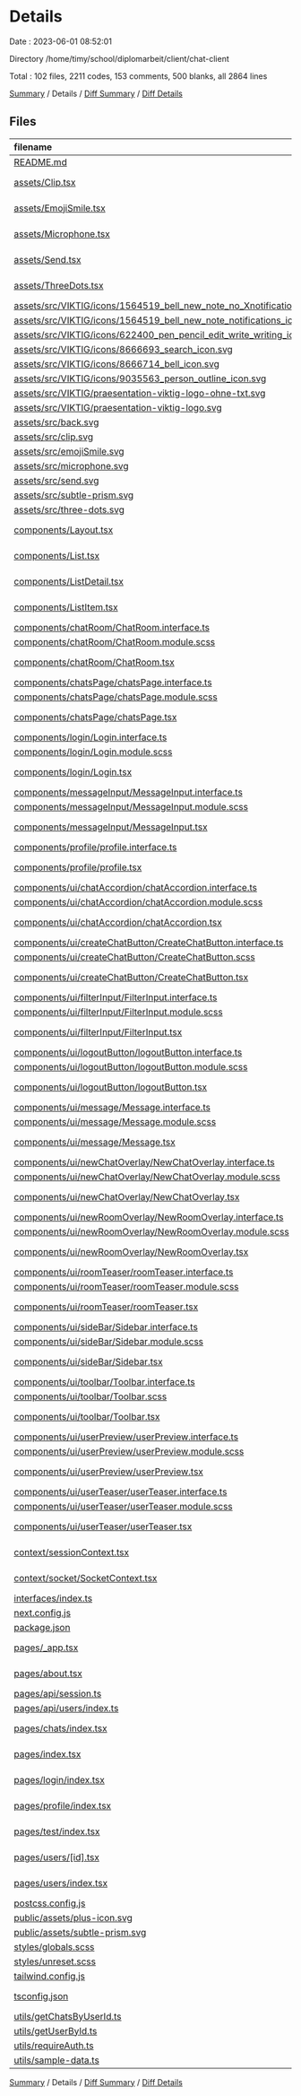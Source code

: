 # Details

Date : 2023-06-01 08:52:01

Directory /home/timy/school/diplomarbeit/client/chat-client

Total : 102 files,  2211 codes, 153 comments, 500 blanks, all 2864 lines

[Summary](results.md) / Details / [Diff Summary](diff.md) / [Diff Details](diff-details.md)

## Files
| filename | language | code | comment | blank | total |
| :--- | :--- | ---: | ---: | ---: | ---: |
| [README.md](/README.md) | Markdown | 29 | 0 | 20 | 49 |
| [assets/Clip.tsx](/assets/Clip.tsx) | TypeScript JSX | 9 | 0 | 1 | 10 |
| [assets/EmojiSmile.tsx](/assets/EmojiSmile.tsx) | TypeScript JSX | 18 | 0 | 1 | 19 |
| [assets/Microphone.tsx](/assets/Microphone.tsx) | TypeScript JSX | 9 | 0 | 3 | 12 |
| [assets/Send.tsx](/assets/Send.tsx) | TypeScript JSX | 15 | 0 | 1 | 16 |
| [assets/ThreeDots.tsx](/assets/ThreeDots.tsx) | TypeScript JSX | 8 | 0 | 1 | 9 |
| [assets/src/VIKTIG/icons/1564519_bell_new_note_no_XnotificationsX_icon.svg](/assets/src/VIKTIG/icons/1564519_bell_new_note_no_XnotificationsX_icon.svg) | XML | 18 | 1 | 1 | 20 |
| [assets/src/VIKTIG/icons/1564519_bell_new_note_notifications_icon.svg](/assets/src/VIKTIG/icons/1564519_bell_new_note_notifications_icon.svg) | XML | 17 | 1 | 1 | 19 |
| [assets/src/VIKTIG/icons/622400_pen_pencil_edit_write_writing_icon.svg](/assets/src/VIKTIG/icons/622400_pen_pencil_edit_write_writing_icon.svg) | XML | 17 | 1 | 1 | 19 |
| [assets/src/VIKTIG/icons/8666693_search_icon.svg](/assets/src/VIKTIG/icons/8666693_search_icon.svg) | XML | 9 | 1 | 1 | 11 |
| [assets/src/VIKTIG/icons/8666714_bell_icon.svg](/assets/src/VIKTIG/icons/8666714_bell_icon.svg) | XML | 9 | 1 | 1 | 11 |
| [assets/src/VIKTIG/icons/9035563_person_outline_icon.svg](/assets/src/VIKTIG/icons/9035563_person_outline_icon.svg) | XML | 20 | 1 | 1 | 22 |
| [assets/src/VIKTIG/praesentation-viktig-logo-ohne-txt.svg](/assets/src/VIKTIG/praesentation-viktig-logo-ohne-txt.svg) | XML | 17 | 1 | 1 | 19 |
| [assets/src/VIKTIG/praesentation-viktig-logo.svg](/assets/src/VIKTIG/praesentation-viktig-logo.svg) | XML | 28 | 1 | 1 | 30 |
| [assets/src/back.svg](/assets/src/back.svg) | XML | 2 | 0 | 0 | 2 |
| [assets/src/clip.svg](/assets/src/clip.svg) | XML | 4 | 0 | 1 | 5 |
| [assets/src/emojiSmile.svg](/assets/src/emojiSmile.svg) | XML | 13 | 0 | 1 | 14 |
| [assets/src/microphone.svg](/assets/src/microphone.svg) | XML | 4 | 0 | 1 | 5 |
| [assets/src/send.svg](/assets/src/send.svg) | XML | 10 | 0 | 1 | 11 |
| [assets/src/subtle-prism.svg](/assets/src/subtle-prism.svg) | XML | 1 | 0 | 0 | 1 |
| [assets/src/three-dots.svg](/assets/src/three-dots.svg) | XML | 3 | 0 | 1 | 4 |
| [components/Layout.tsx](/components/Layout.tsx) | TypeScript JSX | 20 | 0 | 6 | 26 |
| [components/List.tsx](/components/List.tsx) | TypeScript JSX | 16 | 0 | 4 | 20 |
| [components/ListDetail.tsx](/components/ListDetail.tsx) | TypeScript JSX | 12 | 0 | 5 | 17 |
| [components/ListItem.tsx](/components/ListItem.tsx) | TypeScript JSX | 15 | 0 | 5 | 20 |
| [components/chatRoom/ChatRoom.interface.ts](/components/chatRoom/ChatRoom.interface.ts) | TypeScript | 29 | 0 | 2 | 31 |
| [components/chatRoom/ChatRoom.module.scss](/components/chatRoom/ChatRoom.module.scss) | SCSS | 3 | 0 | 0 | 3 |
| [components/chatRoom/ChatRoom.tsx](/components/chatRoom/ChatRoom.tsx) | TypeScript JSX | 80 | 1 | 19 | 100 |
| [components/chatsPage/chatsPage.interface.ts](/components/chatsPage/chatsPage.interface.ts) | TypeScript | 3 | 0 | 0 | 3 |
| [components/chatsPage/chatsPage.module.scss](/components/chatsPage/chatsPage.module.scss) | SCSS | 0 | 0 | 1 | 1 |
| [components/chatsPage/chatsPage.tsx](/components/chatsPage/chatsPage.tsx) | TypeScript JSX | 31 | 3 | 6 | 40 |
| [components/login/Login.interface.ts](/components/login/Login.interface.ts) | TypeScript | 2 | 0 | 2 | 4 |
| [components/login/Login.module.scss](/components/login/Login.module.scss) | SCSS | 0 | 0 | 1 | 1 |
| [components/login/Login.tsx](/components/login/Login.tsx) | TypeScript JSX | 95 | 2 | 10 | 107 |
| [components/messageInput/MessageInput.interface.ts](/components/messageInput/MessageInput.interface.ts) | TypeScript | 4 | 0 | 1 | 5 |
| [components/messageInput/MessageInput.module.scss](/components/messageInput/MessageInput.module.scss) | SCSS | 0 | 0 | 1 | 1 |
| [components/messageInput/MessageInput.tsx](/components/messageInput/MessageInput.tsx) | TypeScript JSX | 88 | 6 | 13 | 107 |
| [components/profile/profile.interface.ts](/components/profile/profile.interface.ts) | TypeScript | 8 | 0 | 2 | 10 |
| [components/profile/profile.tsx](/components/profile/profile.tsx) | TypeScript JSX | 25 | 10 | 19 | 54 |
| [components/ui/chatAccordion/chatAccordion.interface.ts](/components/ui/chatAccordion/chatAccordion.interface.ts) | TypeScript | 7 | 0 | 1 | 8 |
| [components/ui/chatAccordion/chatAccordion.module.scss](/components/ui/chatAccordion/chatAccordion.module.scss) | SCSS | 41 | 2 | 6 | 49 |
| [components/ui/chatAccordion/chatAccordion.tsx](/components/ui/chatAccordion/chatAccordion.tsx) | TypeScript JSX | 73 | 5 | 14 | 92 |
| [components/ui/createChatButton/CreateChatButton.interface.ts](/components/ui/createChatButton/CreateChatButton.interface.ts) | TypeScript | 6 | 0 | 0 | 6 |
| [components/ui/createChatButton/CreateChatButton.scss](/components/ui/createChatButton/CreateChatButton.scss) | SCSS | 0 | 0 | 2 | 2 |
| [components/ui/createChatButton/CreateChatButton.tsx](/components/ui/createChatButton/CreateChatButton.tsx) | TypeScript JSX | 14 | 0 | 4 | 18 |
| [components/ui/filterInput/FilterInput.interface.ts](/components/ui/filterInput/FilterInput.interface.ts) | TypeScript | 4 | 0 | 2 | 6 |
| [components/ui/filterInput/FilterInput.module.scss](/components/ui/filterInput/FilterInput.module.scss) | SCSS | 0 | 0 | 1 | 1 |
| [components/ui/filterInput/FilterInput.tsx](/components/ui/filterInput/FilterInput.tsx) | TypeScript JSX | 17 | 1 | 5 | 23 |
| [components/ui/logoutButton/logoutButton.interface.ts](/components/ui/logoutButton/logoutButton.interface.ts) | TypeScript | 3 | 0 | 0 | 3 |
| [components/ui/logoutButton/logoutButton.module.scss](/components/ui/logoutButton/logoutButton.module.scss) | SCSS | 0 | 0 | 1 | 1 |
| [components/ui/logoutButton/logoutButton.tsx](/components/ui/logoutButton/logoutButton.tsx) | TypeScript JSX | 45 | 4 | 10 | 59 |
| [components/ui/message/Message.interface.ts](/components/ui/message/Message.interface.ts) | TypeScript | 6 | 0 | 1 | 7 |
| [components/ui/message/Message.module.scss](/components/ui/message/Message.module.scss) | SCSS | 6 | 0 | 0 | 6 |
| [components/ui/message/Message.tsx](/components/ui/message/Message.tsx) | TypeScript JSX | 21 | 0 | 4 | 25 |
| [components/ui/newChatOverlay/NewChatOverlay.interface.ts](/components/ui/newChatOverlay/NewChatOverlay.interface.ts) | TypeScript | 3 | 0 | 2 | 5 |
| [components/ui/newChatOverlay/NewChatOverlay.module.scss](/components/ui/newChatOverlay/NewChatOverlay.module.scss) | SCSS | 0 | 0 | 1 | 1 |
| [components/ui/newChatOverlay/NewChatOverlay.tsx](/components/ui/newChatOverlay/NewChatOverlay.tsx) | TypeScript JSX | 123 | 11 | 18 | 152 |
| [components/ui/newRoomOverlay/NewRoomOverlay.interface.ts](/components/ui/newRoomOverlay/NewRoomOverlay.interface.ts) | TypeScript | 2 | 0 | 3 | 5 |
| [components/ui/newRoomOverlay/NewRoomOverlay.module.scss](/components/ui/newRoomOverlay/NewRoomOverlay.module.scss) | SCSS | 0 | 0 | 1 | 1 |
| [components/ui/newRoomOverlay/NewRoomOverlay.tsx](/components/ui/newRoomOverlay/NewRoomOverlay.tsx) | TypeScript JSX | 11 | 1 | 4 | 16 |
| [components/ui/roomTeaser/roomTeaser.interface.ts](/components/ui/roomTeaser/roomTeaser.interface.ts) | TypeScript | 6 | 0 | 1 | 7 |
| [components/ui/roomTeaser/roomTeaser.module.scss](/components/ui/roomTeaser/roomTeaser.module.scss) | SCSS | 0 | 0 | 1 | 1 |
| [components/ui/roomTeaser/roomTeaser.tsx](/components/ui/roomTeaser/roomTeaser.tsx) | TypeScript JSX | 73 | 6 | 20 | 99 |
| [components/ui/sideBar/Sidebar.interface.ts](/components/ui/sideBar/Sidebar.interface.ts) | TypeScript | 7 | 0 | 3 | 10 |
| [components/ui/sideBar/Sidebar.module.scss](/components/ui/sideBar/Sidebar.module.scss) | SCSS | 0 | 0 | 1 | 1 |
| [components/ui/sideBar/Sidebar.tsx](/components/ui/sideBar/Sidebar.tsx) | TypeScript JSX | 35 | 0 | 9 | 44 |
| [components/ui/toolbar/Toolbar.interface.ts](/components/ui/toolbar/Toolbar.interface.ts) | TypeScript | 3 | 0 | 0 | 3 |
| [components/ui/toolbar/Toolbar.scss](/components/ui/toolbar/Toolbar.scss) | SCSS | 0 | 0 | 2 | 2 |
| [components/ui/toolbar/Toolbar.tsx](/components/ui/toolbar/Toolbar.tsx) | TypeScript JSX | 46 | 1 | 11 | 58 |
| [components/ui/userPreview/userPreview.interface.ts](/components/ui/userPreview/userPreview.interface.ts) | TypeScript | 8 | 0 | 3 | 11 |
| [components/ui/userPreview/userPreview.module.scss](/components/ui/userPreview/userPreview.module.scss) | SCSS | 26 | 0 | 5 | 31 |
| [components/ui/userPreview/userPreview.tsx](/components/ui/userPreview/userPreview.tsx) | TypeScript JSX | 19 | 0 | 4 | 23 |
| [components/ui/userTeaser/userTeaser.interface.ts](/components/ui/userTeaser/userTeaser.interface.ts) | TypeScript | 10 | 0 | 3 | 13 |
| [components/ui/userTeaser/userTeaser.module.scss](/components/ui/userTeaser/userTeaser.module.scss) | SCSS | 0 | 0 | 1 | 1 |
| [components/ui/userTeaser/userTeaser.tsx](/components/ui/userTeaser/userTeaser.tsx) | TypeScript JSX | 17 | 0 | 4 | 21 |
| [context/sessionContext.tsx](/context/sessionContext.tsx) | TypeScript JSX | 38 | 1 | 9 | 48 |
| [context/socket/SocketContext.tsx](/context/socket/SocketContext.tsx) | TypeScript JSX | 4 | 0 | 1 | 5 |
| [interfaces/index.ts](/interfaces/index.ts) | TypeScript | 4 | 5 | 2 | 11 |
| [next.config.js](/next.config.js) | JavaScript | 26 | 4 | 4 | 34 |
| [package.json](/package.json) | JSON | 37 | 0 | 1 | 38 |
| [pages/_app.tsx](/pages/_app.tsx) | TypeScript JSX | 12 | 2 | 3 | 17 |
| [pages/about.tsx](/pages/about.tsx) | TypeScript JSX | 11 | 0 | 3 | 14 |
| [pages/api/session.ts](/pages/api/session.ts) | TypeScript | 10 | 0 | 4 | 14 |
| [pages/api/users/index.ts](/pages/api/users/index.ts) | TypeScript | 13 | 0 | 4 | 17 |
| [pages/chats/index.tsx](/pages/chats/index.tsx) | TypeScript JSX | 20 | 1 | 6 | 27 |
| [pages/index.tsx](/pages/index.tsx) | TypeScript JSX | 17 | 0 | 5 | 22 |
| [pages/login/index.tsx](/pages/login/index.tsx) | TypeScript JSX | 15 | 19 | 8 | 42 |
| [pages/profile/index.tsx](/pages/profile/index.tsx) | TypeScript JSX | 16 | 1 | 7 | 24 |
| [pages/test/index.tsx](/pages/test/index.tsx) | TypeScript JSX | 17 | 24 | 7 | 48 |
| [pages/users/[id].tsx](/pages/users/%5Bid%5D.tsx) | TypeScript JSX | 13 | 2 | 6 | 21 |
| [pages/users/index.tsx](/pages/users/index.tsx) | TypeScript JSX | 26 | 3 | 6 | 35 |
| [postcss.config.js](/postcss.config.js) | JavaScript | 6 | 0 | 1 | 7 |
| [public/assets/plus-icon.svg](/public/assets/plus-icon.svg) | XML | 3 | 0 | 1 | 4 |
| [public/assets/subtle-prism.svg](/public/assets/subtle-prism.svg) | XML | 1 | 0 | 0 | 1 |
| [styles/globals.scss](/styles/globals.scss) | SCSS | 224 | 11 | 59 | 294 |
| [styles/unreset.scss](/styles/unreset.scss) | SCSS | 225 | 11 | 56 | 292 |
| [tailwind.config.js](/tailwind.config.js) | JavaScript | 52 | 1 | 2 | 55 |
| [tsconfig.json](/tsconfig.json) | JSON with Comments | 30 | 0 | 1 | 31 |
| [utils/getChatsByUserId.ts](/utils/getChatsByUserId.ts) | TypeScript | 26 | 0 | 5 | 31 |
| [utils/getUserById.ts](/utils/getUserById.ts) | TypeScript | 25 | 0 | 5 | 30 |
| [utils/requireAuth.ts](/utils/requireAuth.ts) | TypeScript | 10 | 6 | 7 | 23 |
| [utils/sample-data.ts](/utils/sample-data.ts) | TypeScript | 7 | 1 | 2 | 10 |

[Summary](results.md) / Details / [Diff Summary](diff.md) / [Diff Details](diff-details.md)